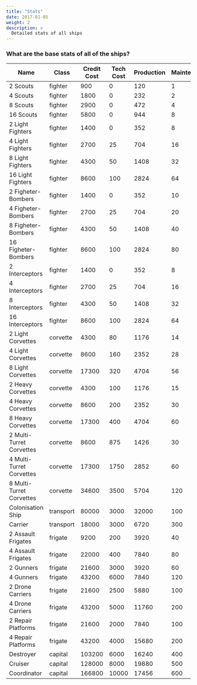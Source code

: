 ```yaml
---
title: "Stats"
date: 2017-01-05
weight: 2
description: >
  Detailed stats of all ships
---
```



<!-- (".*\d+)\|(\d+.*") 
$1\|$2
-->
### What are the base stats of all of the ships?
|Name|Class|Credit Cost|Tech Cost|Production|Maintenance|Hull|Manuverability|Shield|Flack|Energy Attack|Explosive Attack|Repair|Invasion|Bombing|weight|
|---|---|---|---|---|---|---|---|---|---|---|---|---|---|---|---|
|2 Scouts|fighter|900|0|120|1|12|90|0|0|[4]|[]|0|0|0|1|
|4 Scouts|fighter|1800|0|232|2|12|90|0|0|[4]|[]|0|0|0|2|
|8 Scouts|fighter|2900|0|472|4|12|90|0|0|[4]|[]|0|0|0|4|
|16 Scouts|fighter|5800|0|944|8|12|90|0|0|[4]|[]|0|0|0|8|
|2 Light Fighters|fighter|1400|0|352|8|25|65|10|0|[9\|9]|[3]|0|0|0|2|
|4 Light Fighters|fighter|2700|25|704|16|25|65|10|0|[9\|9]|[3]|0|0|0|4|
|8 Light Fighters|fighter|4300|50|1408|32|25|65|10|0|[9\|9]|[3]|0|0|0|8|
|16 Light Fighters|fighter|8600|100|2824|64|25|65|10|0|[9\|9]|[3]|0|0|0|16|
|2 Figheter-Bombers|fighter|1400|0|352|10|20|60|0|0|[]|[10]|0|0|1|2|
|4 Figheter-Bombers|fighter|2700|25|704|20|20|60|0|0|[]|[10]|0|0|1|4|
|8 Figheter-Bombers|fighter|4300|50|1408|40|20|60|0|0|[]|[10]|0|0|1|8|
|16 Figheter-Bombers|fighter|8600|100|2824|80|20|60|0|0|[]|[10]|0|0|1|16|
|2 Interceptors|fighter|1400|0|352|8|25|75|0|0|[6\|6\|6\|6]|[]|0|0|0|3|
|4 Interceptors|fighter|2700|25|704|16|25|75|0|0|[6\|6\|6\|6]|[]|0|0|0|6|
|8 Interceptors|fighter|4300|50|1408|32|25|75|0|0|[6\|6\|6\|6]|[]|0|0|0|12|
|16 Interceptors|fighter|8600|100|2824|64|25|75|0|0|[6\|6\|6\|6]|[]|0|0|0|24|
|2 Light Corvettes|corvette|4300|80|1176|14|65|40|30|0|[19\|19]|[12]|0|0|2|4|
|4 Light Corvettes|corvette|8600|160|2352|28|65|40|30|0|[19\|19]|[12]|0|0|2|8|
|8 Light Corvettes|corvette|17300|320|4704|56|65|40|30|0|[19\|19]|[12]|0|0|2|16|
|2 Heavy Corvettes|corvette|4300|100|1176|15|100|30|20|15|[]|[18]|0|0|3|5|
|4 Heavy Corvettes|corvette|8600|200|2352|30|100|30|20|15|[]|[18]|0|0|3|10|
|8 Heavy Corvettes|corvette|17300|400|4704|60|100|30|20|15|[]|[18]|0|0|3|20|
|2 Multi-Turret Corvettes|corvette|8600|875|1426|30|330|20|10|7|[11\|11\|11\|11\|11\|11]|[]|0|0|0|4|
|4 Multi-Turret Corvettes|corvette|17300|1750|2852|60|330|20|10|7|[11\|11\|11\|11\|11\|11]|[]|0|0|0|8|
|8 Multi-Turret Corvettes|corvette|34600|3500|5704|120|330|20|10|7|[11\|11\|11\|11\|11\|11]|[]|0|0|0|16|
|Colonisation Ship|transport|80000|3000|32000|100|400|0|10|10|[]|[]|0|0|0|5|
|Carrier|transport|18000|3000|6720|300|800|30|50|5|[3\|3]|[]|5|25|0|18|
|2 Assault Frigates|frigate|9200|200|3920|40|200|20|60|10|[26\|26]|[77]|0|2|0|12|
|4 Assault Frigates|frigate|22000|400|7840|80|200|20|60|10|[26\|26]|[77]|0|2|0|24|
|2 Gunners|frigate|21600|3000|3920|60|320|10|40|25|[]|[390]|0||8|14|
|4 Gunners|frigate|43200|6000|7840|120|320|10|40|25|[]|[390]|0||8|28|
|2 Drone Carriers|frigate|21600|2500|5880|100|950|20|65|30|[8\|8\|8\|8\|8\|8\|8\|8\|8\|8]|[]|2|0|2|14|
|4 Drone Carriers|frigate|43200|5000|11760|200|950|20|65|30|[8\|8\|8\|8\|8\|8\|8\|8\|8\|8]|[]|2|0|2|28|
|2 Repair Platforms|frigate|21600|2000|7840|100|1400|15|70|40|[]|[16]|30|1|0|14|
|4 Repair Platforms|frigate|43200|4000|15680|200|1400|15|70|40|[]|[16]|30|1|0|28|
|Destroyer|capital|103200|6000|16240|400|4000|0|65|40|[60\|60\|60\|60]|[45\|45\|45\|100]|15|10|5|30|
|Cruiser|capital|128000|8000|19880|500|5000|0|50|70|[70\|70]|[330]|15|15|40|40|
|Coordinator|capital|166800|10000|17456|600|6000|0|85|75|[]|[20\|20\|20]|40|30|0|35|
